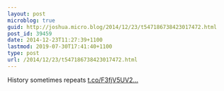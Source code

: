 ```yaml
---
layout: post
microblog: true
guid: http://joshua.micro.blog/2014/12/23/t547186738423017472.html
post_id: 39459
date: 2014-12-23T11:27:39+1100
lastmod: 2019-07-30T17:41:40+1100
type: post
url: /2014/12/23/t547186738423017472.html
---
```

History sometimes repeats [t.co/F3fjV5UV2...](http://t.co/F3fjV5UV2c)
